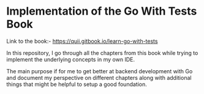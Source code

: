 # Implementation of the Go With Tests Book

Link to the book:- https://quii.gitbook.io/learn-go-with-tests

In this repository, I go through all the chapters from this book while trying to implement the underlying concepts in my own IDE. 

The main purpose if for me to get better at backend development with Go and document my perspective on different chapters along with additional things that might be helpful to setup a good foundation.
